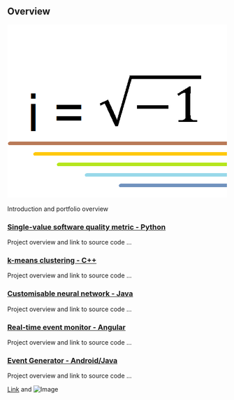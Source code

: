 ## Overview

![](/gh-images/icomplex.png)

Introduction and portfolio overview 

### [Single-value software quality metric - Python](https://github.com/Pendo720/svsqm)  
Project overview and link to source code ...

### [k-means clustering - C++](https://github.com/Pendo720/kmeans-fp)  
Project overview and link to source code ...

### [Customisable neural network - Java](https://github.com/Pendo720/nn-fp)  
Project overview and link to source code ...

### [Real-time event monitor - Angular](https://github.com/Pendo720/Tri-Font)  
Project overview and link to source code ...

### [Event Generator - Android/Java](https://github.com/Pendo720/nfc-eg)  
Project overview and link to source code ...

[Link](url) and ![Image](src)
